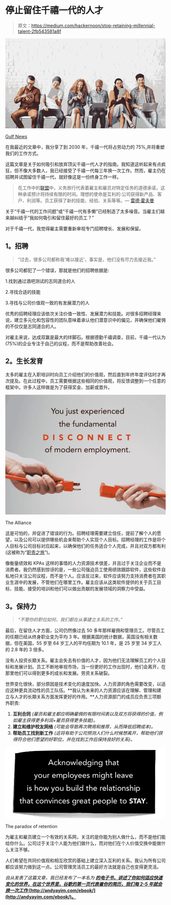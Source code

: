 # 停止留住千禧一代的人才

> 原文：<https://medium.com/hackernoon/stop-retaining-millennial-talent-2fb543581a8f>

![](img/fc581ca9978b260bf9ebee7f75488e86.png)

[Gulf News](http://gulfnews.com/guides/life/career/18-countries-where-millennials-work-the-longest-hours-1.1913819)

在我最近的文章中，我分享了到 2030 年，千禧一代将占劳动力的 75%,并将重塑我们的工作方式。

这篇文章是关于如何吸引和放弃顶尖千禧一代人才的指南。我知道这听起来有点疯狂，但不像大多数人，我已经接受了千禧一代每三年换一次工作。然而，雇主仍在招聘并试图留住千禧一代，就好像这是一份终身工作一样。

> 在工作中的[联盟](http://www.theallianceframework.com/)中，义务旅行代表着雇主和雇员对特定任务的道德承诺，这种承诺预计将持续有限的时间。理想的使命是互利的:公司获得新产品、客户、利润等。员工获得了新的技能、经验、关系等等。— [雷德·霍夫曼](https://www.linkedin.com/pulse/20141023153633-1213-tours-of-duty-how-to-organize-modern-employment/)

关于“千禧一代的工作问题”或“千禧一代有多懒”已经制造了太多噪音。当雇主们越来越纠结于“我如何吸引和留住最好的员工？”

对于千禧一代，我觉得雇主需要重新审视专门招聘增长、发展和保留。

## **1。招聘**

> “过去，很多公司都称我‘难以接近’，事实是，他们没有尽力去接近我。”

很多公司都犯了一个错误，那就是他们的招聘依据是:

1.找到通过酒吧测试的志同道合的人

2.寻找合适的技能

3.寻找与公司价值观一致的有发展潜力的人

优秀的招聘经理应该依次关注价值一致性、发展潜力和技能。对很多招聘经理来说，建立多元化和包容性的团队意味着承认他们潜意识中的偏见，并确保他们雇佣的不仅仅是志同道合的人。

对雇主来说，达成双赢是最大的绊脚石。根据德勤千禧调查，目前，千禧一代认为(75%)的企业专注于自己的议程，而不是帮助改善社会。

## **2。生长发育**

太多的雇主在入职培训时向员工介绍他们的价值观，然后直到年终年度评估时才再次提及。在此过程中，员工需要根据这些相同的价值观，将反馈调整到一个任意的框架中。许多人这样做是为了获得奖金、加薪或晋升。

![](img/c0a83bae55bd0c73f9c667a0b9c25b8c.png)

The Alliance

这是可怕的，并促进了错误的行为。招聘经理需要建立信任，提前了解个人的愿望，以及公司可以提供哪些机会来帮助个人实现个人目标。招聘经理的工作是将个人目标与公司目标对应起来，以确保他们的任务适合个人完成，并且对双方都有利(这被称为“[职责之旅](https://www.linkedin.com/pulse/20141023153633-1213-tours-of-duty-how-to-organize-modern-employment/)”)。

像衡量绩效和 KPAs 这样的事情的人力资源技术很差，并且过于关注企业而不是消费者。我仍然感到惊讶的是，一些公司强迫员工使用绩效跟踪软件，这些软件自私地只关注公司议程，而不是个人。应该反过来，软件应该努力支持消费者在其职业生涯中的发展，不管他们在哪里工作。雇主应该从这类软件提供的关于员工目标、技能、接受的培训和他们可以做出贡献的发展领域的洞察力中受益。

## **3。保持力**

> *“不管你的职位如何，我们都在从事建立关系的工作。”*

最后，在留住人才方面，公司仍然像过去 50 多年那样雇佣和管理员工。尽管员工的任期已经从终身职业变为平均 3 年。根据美国的统计数据，英国没有相关数据，但在美国，55 岁至 64 岁工人的平均任期为 10.1 年，是 25 岁至 34 岁工人的 2.8 年的 3 倍多。

没有人投资长期关系。雇主会失去有价值的人才，因为他们无法理解员工的个人目标和发展计划。员工不断地审视市场，当一份更好的工作出现时，他们会离开，在那里他们可以得到更多的成长和发展。劳资关系破裂。

世界变化很快，部分原因是技术变化的速度加快。人力资源的角色需要改变，以适应这种更具流动性的员工队伍。**我认为未来的人力资源应该在理解、管理和建立与人才的长期关系方面发挥更好的作用。**人力资源部门的成员应负责三项额外职责:

1.  **互利合同** *(雇员和雇主都应明确雇佣的有限时间表以及双方将获得的价值，例如雇主获得更多利润+雇员获得更多技能)。*
2.  **建立和维护校友网络** *(可能会导致再次聘用和推荐，从而降低招聘成本)。*
3.  **帮助员工找到新工作** *(这将有助于公司预测人们什么时候想离开，帮助他们获得符合他们愿望的好职位，并在找到工作后保持良好的关系)。*

![](img/dabeb323da580e5761558d93952b87e0.png)

The paradox of retention

为雇主和雇员建立一个有效的关系网，关注的是你能为别人做什么，而不是他们能给你什么。公司过于关注个人能为他们做什么，而对他们在个人价值交换中能做什么关注不够。

人们希望在共同价值观和相互欣赏的基础上建立深入互利的关系。我认为所有公司都应该努力做到这一点。公司管理灵活员工的最好方法就是自己也变得更灵活。

*自从发表了这篇文章，我已经发布了一本名为* [***的电子书，讲述了你如何适应快速变化的世界，在这个世界里，谷歌的第一页代表着你的简历，我们每 2-5 年就会换一次工作:***](http://andyayim.com/ebook/)**[http://andyayim.com/ebook/](http://andyayim.com/ebook/)。**